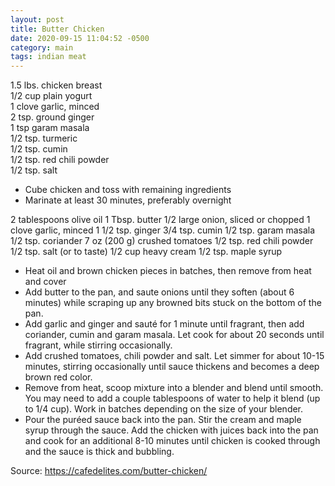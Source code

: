 ```yaml
---
layout: post
title: Butter Chicken
date: 2020-09-15 11:04:52 -0500
category: main
tags: indian meat
---
```

1.5 lbs. chicken breast  
1/2 cup plain yogurt  
1 clove garlic, minced  
2 tsp. ground ginger  
1 tsp garam masala  
1/2 tsp. turmeric  
1/2 tsp. cumin  
1/2 tsp. red chili powder  
1/2 tsp. salt  
<ul>
 	<li>Cube chicken and toss with remaining ingredients</li>
 	<li>Marinate at least 30 minutes, preferably overnight</li>
</ul>
2 tablespoons olive oil  
1 Tbsp. butter  
1/2 large onion, sliced or chopped  
1 clove garlic, minced  
1 1/2 tsp. ginger  
3/4 tsp. cumin  
1/2 tsp. garam masala  
1/2 tsp. coriander  
7 oz (200 g) crushed tomatoes  
1/2 tsp. red chili powder  
1/2 tsp. salt (or to taste)  
1/2 cup heavy cream  
1/2 tsp. maple syrup  
<ul>
 	<li>Heat oil and brown chicken pieces in batches, then remove from heat and cover</li>
 	<li id="wprm-recipe-62176-step-0-2" class="wprm-recipe-instruction">
<div class="wprm-recipe-instruction-text">Add butter to the pan, and saute onions until they soften (about 6 minutes) while scraping up any browned bits stuck on the bottom of the pan.</div></li>
 	<li id="wprm-recipe-62176-step-0-3" class="wprm-recipe-instruction">
<div class="wprm-recipe-instruction-text">Add garlic and ginger and sauté for 1 minute until fragrant, then add coriander, cumin and garam masala. Let cook for about 20 seconds until fragrant, while stirring occasionally.</div></li>
 	<li id="wprm-recipe-62176-step-0-4" class="wprm-recipe-instruction">
<div class="wprm-recipe-instruction-text">Add crushed tomatoes, chili powder and salt. Let simmer for about 10-15 minutes, stirring occasionally until sauce thickens and becomes a deep brown red color.</div></li>
 	<li id="wprm-recipe-62176-step-0-5" class="wprm-recipe-instruction">
<div class="wprm-recipe-instruction-text">Remove from heat, scoop mixture into a blender and blend until smooth. You may need to add a couple tablespoons of water to help it blend (up to 1/4 cup). Work in batches depending on the size of your blender.</div></li>
 	<li id="wprm-recipe-62176-step-0-6" class="wprm-recipe-instruction">
<div class="wprm-recipe-instruction-text">Pour the puréed sauce back into the pan. Stir the cream and maple syrup through the sauce. Add the chicken with juices back into the pan and cook for an additional 8-10 minutes until chicken is cooked through and the sauce is thick and bubbling.</div></li>
</ul>
Source: <a href="https://cafedelites.com/butter-chicken/#wprm-recipe-container-62176">https://cafedelites.com/butter-chicken/</a>
